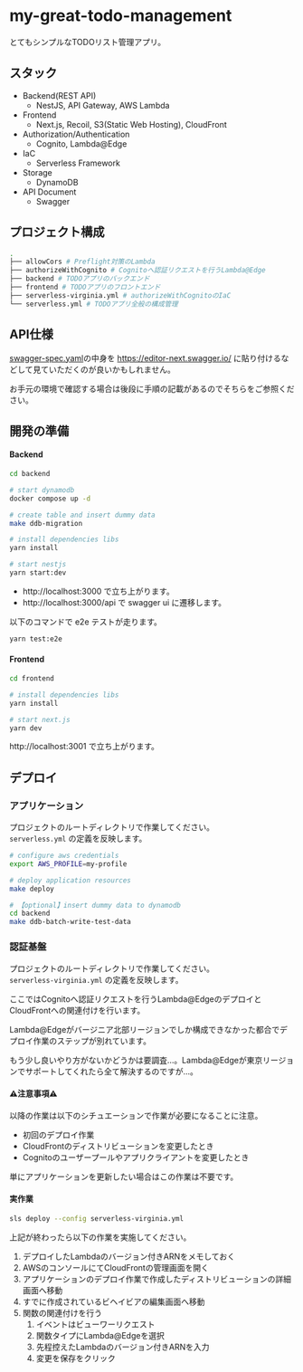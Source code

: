 # my-great-todo-management

とてもシンプルなTODOリスト管理アプリ。

## スタック

- Backend(REST API)
  - NestJS, API Gateway, AWS Lambda
- Frontend
  - Next.js, Recoil, S3(Static Web Hosting), CloudFront
- Authorization/Authentication
  - Cognito, Lambda@Edge
- IaC
  - Serverless Framework
- Storage
  - DynamoDB
- API Document
  - Swagger


## プロジェクト構成

```sh
.
├── allowCors # Preflight対策のLambda
├── authorizeWithCognito # Cognitoへ認証リクエストを行うLambda@Edge
├── backend # TODOアプリのバックエンド
├── frontend # TODOアプリのフロントエンド
├── serverless-virginia.yml # authorizeWithCognitoのIaC
└── serverless.yml # TODOアプリ全般の構成管理
```

## API仕様

[swagger-spec.yaml](https://github.com/takat0-h0rikosh1/my-great-todo-management/blob/main/backend/swagger-spec.yaml)の中身を https://editor-next.swagger.io/ に貼り付けるなどして見ていただくのが良いかもしれません。

お手元の環境で確認する場合は後段に手順の記載があるのでそちらをご参照ください。

## 開発の準備

#### Backend

```sh
cd backend

# start dynamodb
docker compose up -d

# create table and insert dummy data
make ddb-migration

# install dependencies libs
yarn install

# start nestjs
yarn start:dev
```

- http://localhost:3000 で立ち上がります。
- http://localhost:3000/api で swagger ui に遷移します。


以下のコマンドで e2e テストが走ります。

```sh
yarn test:e2e
```

#### Frontend

```sh
cd frontend

# install dependencies libs
yarn install

# start next.js
yarn dev
```

http://localhost:3001 で立ち上がります。

## デプロイ

### アプリケーション

プロジェクトのルートディレクトリで作業してください。  
`serverless.yml` の定義を反映します。 

```sh
# configure aws credentials
export AWS_PROFILE=my-profile

# deploy application resources
make deploy

# 【optional】insert dummy data to dynamodb
cd backend
make ddb-batch-write-test-data
```

### 認証基盤

プロジェクトのルートディレクトリで作業してください。  
`serverless-virginia.yml` の定義を反映します。

ここではCognitoへ認証リクエストを行うLambda@EdgeのデプロイとCloudFrontへの関連付けを行います。

Lambda@Edgeがバージニア北部リージョンでしか構成できなかった都合でデプロイ作業のステップが別れています。

もう少し良いやり方がないかどうかは要調査...。Lambda@Edgeが東京リージョンでサポートしてくれたら全て解決するのですが...。

#### ⚠注意事項⚠

以降の作業は以下のシチュエーションで作業が必要になることに注意。

- 初回のデプロイ作業
- CloudFrontのディストリビューションを変更したとき
- Cognitoのユーザープールやアプリクライアントを変更したとき

単にアプリケーションを更新したい場合はこの作業は不要です。

#### 実作業

```sh
sls deploy --config serverless-virginia.yml
```

上記が終わったら以下の作業を実施してください。

1. デプロイしたLambdaのバージョン付きARNをメモしておく
1. AWSのコンソールにてCloudFrontの管理画面を開く
1. アプリケーションのデプロイ作業で作成したディストリビューションの詳細画面へ移動
1. すでに作成されているビヘイビアの編集画面へ移動
1. 関数の関連付けを行う
   1. イベントはビューワーリクエスト
   2. 関数タイプにLambda@Edgeを選択
   3. 先程控えたLambdaのバージョン付きARNを入力
   4. 変更を保存をクリック
